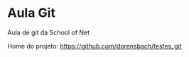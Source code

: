 Aula Git
==========

Aula de git da School of Net

Home do projeto:
https://github.com/dorensbach/testes_git
